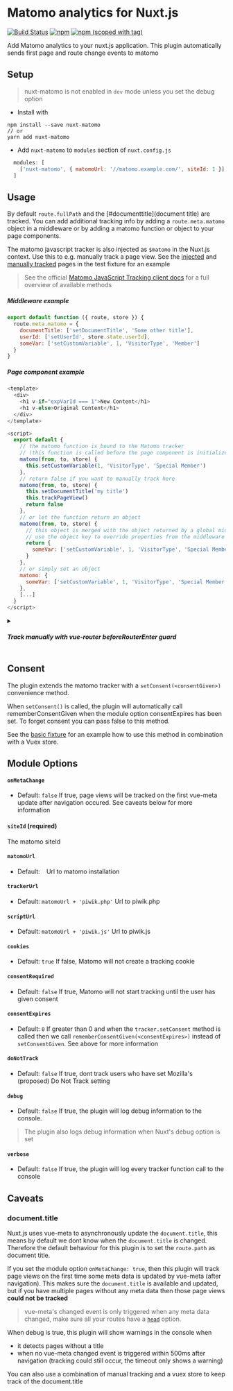 # Matomo analytics for Nuxt.js
<a href="https://travis-ci.org/pimlie/nuxt-matomo"><img src="https://api.travis-ci.org/pimlie/nuxt-matomo.svg" alt="Build Status"></a>
[![npm](https://img.shields.io/npm/dt/nuxt-matomo.svg?style=flat-square)](https://www.npmjs.com/package/nuxt-matomo)
[![npm (scoped with tag)](https://img.shields.io/npm/v/nuxt-matomo/latest.svg?style=flat-square)](https://www.npmjs.com/package/nuxt-matomo)

Add Matomo analytics to your nuxt.js application. This plugin automatically sends first page and route change events to matomo

## Setup
> nuxt-matomo is not enabled in `dev` mode unless you set the debug option

- Install with 
```
npm install --save nuxt-matomo
// or
yarn add nuxt-matomo
```
- Add `nuxt-matomo` to `modules` section of `nuxt.config.js`
```js
  modules: [
    ['nuxt-matomo', { matomoUrl: '//matomo.example.com/', siteId: 1 }],
  ]
````

## Usage

By default `route.fullPath` and the [#documenttitle](document title) are tracked. You can add additional tracking info by adding a `route.meta.matomo` object in a middleware or by adding a matomo function or object to your page components.

The matomo javascript tracker is also injected as `$matomo` in the Nuxt.js context. Use this to e.g. manually track a page view. See the [injected](./test/fixtures/basic/pages/injected.vue) and [manually tracked](./test/fixtures/basic/pages/manuallytracked.vue) pages in the test fixture for an example

> See the official [Matomo JavaScript Tracking client docs](https://developer.matomo.org/api-reference/tracking-javascript) for a full overview of available methods

##### Middleware example
```js
export default function ({ route, store }) {
  route.meta.matomo = {
    documentTitle: ['setDocumentTitle', 'Some other title'],
    userId: ['setUserId', store.state.userId],
    someVar: ['setCustomVariable', 1, 'VisitorType', 'Member']
  }
}

```

##### Page component example
```js
<template>
  <div>
    <h1 v-if="expVarId === 1">New Content</h1>
    <h1 v-else>Original Content</h1>
  </div>
</template>

<script>
  export default {
    // the matomo function is bound to the Matomo tracker
    // (this function is called before the page component is initialized)
    matomo(from, to, store) {
      this.setCustomVariable(1, 'VisitorType', 'Special Member')
    },
    // return false if you want to manually track here
    matomo(from, to, store) {
      this.setDocumentTitle('my title')
      this.trackPageView()
      return false
    },
    // or let the function return an object
    matomo(from, to, store) {
      // this object is merged with the object returned by a global middleware,
      // use the object key to override properties from the middleware
      return {
        someVar: ['setCustomVariable', 1, 'VisitorType', 'Special Member']
      }
    },
    // or simply set an object
    matomo: {
      someVar: ['setCustomVariable', 1, 'VisitorType', 'Special Member']
    },
    [...]
  }
</script>
```

<details>
<summary><h5>Track manually with vue-router beforeRouterEnter guard</h5></summary>

This is overly complicated, you probably shouldnt use this

```js
<template>
  <div>
    <h1>manually tracked</h1>
  </div>
</template>

<script>
export default {
  matomo: false,
  head() {
    return {
      title: this.title
    }
  },
  data() {
    return {
      title: 'manually tracked'
    }
  },
  beforeRouteEnter(to, from, next) {
    next((vm) => {
      vm.$matomo.setDocumentTitle(vm.title)
      vm.$matomo.trackPageView()
    })
  }
}
</script>

```
</details>

## Consent

The plugin extends the matomo tracker with a `setConsent(<consentGiven>)` convenience method. 

When `setConsent()` is called, the plugin will automatically call rememberConsentGiven when the module option consentExpires has been set. To forget consent you can pass false to this method.

See the [basic fixture](./test/fixtures/basic) for an example how to use this method in combination with a Vuex store.

## Module Options

#### `onMetaChange`

- Default: `false`
If true, page views will be tracked on the first vue-meta update after navigation occured. See caveats below for more information

#### `siteId` (required)

The matomo siteId

#### `matomoUrl`

- Default: ` `
Url to matomo installation

#### `trackerUrl`

- Default: `matomoUrl + 'piwik.php'`
Url to piwik.php

#### `scriptUrl`

- Default: `matomoUrl + 'piwik.js'`
Url to piwik.js

#### `cookies`

- Default: `true`
If false, Matomo will not create a tracking cookie

#### `consentRequired`

- Default: `false`
If true, Matomo will not start tracking until the user has given consent

#### `consentExpires`

- Default: `0`
If greater than 0 and when the `tracker.setConsent` method is called then we call `rememberConsentGiven(<consentExpires>)` instead of `setConsentGiven`. See above for more information

#### `doNotTrack`

- Default: `false`
If true, dont track users who have set Mozilla's (proposed) Do Not Track setting

#### `debug`

- Default: `false`
If true, the plugin will log debug information to the console. 

> The plugin also logs debug information when Nuxt's debug option is set

#### `verbose`

- Default: `false`
If true, the plugin will log every tracker function call to the console

## Caveats

### document.title

Nuxt.js uses vue-meta to asynchronously update the `document.title`, this means by default we dont know when the `document.title` is changed. Therefore the default behaviour for this plugin is to set the `route.path` as document title.

If you set the module option `onMetaChange: true`, then this plugin will track page views on the first time some meta data is updated by vue-meta (after navigation). This makes sure the `document.title` is available and updated, but if you have multiple pages without any meta data then those page views **could not be tracked**

> vue-meta's changed event is only triggered when any meta data changed, make sure all your routes have a [`head`](https://nuxtjs.org/api/pages-head) option.

When debug is true, this plugin will show warnings in the console when
- it detects pages without a title 
- when no vue-meta changed event is triggered within 500ms after navigation (tracking could still occur, the timeout only shows a warning)

You can also use a combination of manual tracking and a vuex store to keep track of the document.title
